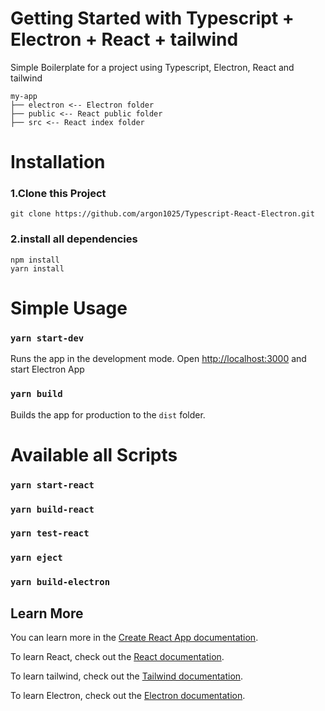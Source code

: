 # Getting Started with Typescript + Electron + React + tailwind
Simple Boilerplate for a project using Typescript, Electron, React and tailwind

```
my-app
├── electron <-- Electron folder
├── public <-- React public folder
├── src <-- React index folder
```

# Installation
### 1.Clone this Project
```
git clone https://github.com/argon1025/Typescript-React-Electron.git
```

### 2.install all dependencies
```
npm install
yarn install
```

# Simple Usage
### `yarn start-dev`
Runs the app in the development mode.
Open [http://localhost:3000](http://localhost:3000) and start Electron App

### `yarn build`
Builds the app for production to the `dist` folder.

# Available all Scripts
### `yarn start-react`
### `yarn build-react`
### `yarn test-react`
### `yarn eject`
### `yarn build-electron`


## Learn More

You can learn more in the [Create React App documentation](https://facebook.github.io/create-react-app/docs/getting-started).

To learn React, check out the [React documentation](https://reactjs.org/).

To learn tailwind, check out the [Tailwind documentation](https://tailwindcss.com/).

To learn Electron, check out the [Electron documentation](https://www.electronjs.org/docs/tutorial/quick-start).
